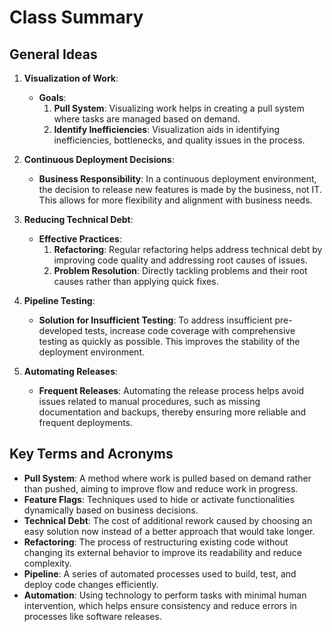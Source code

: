 # Class Summary

## General Ideas

1. **Visualization of Work**: 
   - **Goals**:
     1. **Pull System**: Visualizing work helps in creating a pull system where tasks are managed based on demand.
     2. **Identify Inefficiencies**: Visualization aids in identifying inefficiencies, bottlenecks, and quality issues in the process.

2. **Continuous Deployment Decisions**:
   - **Business Responsibility**: In a continuous deployment environment, the decision to release new features is made by the business, not IT. This allows for more flexibility and alignment with business needs.

3. **Reducing Technical Debt**:
   - **Effective Practices**:
     1. **Refactoring**: Regular refactoring helps address technical debt by improving code quality and addressing root causes of issues.
     2. **Problem Resolution**: Directly tackling problems and their root causes rather than applying quick fixes.

4. **Pipeline Testing**:
   - **Solution for Insufficient Testing**: To address insufficient pre-developed tests, increase code coverage with comprehensive testing as quickly as possible. This improves the stability of the deployment environment.

5. **Automating Releases**:
   - **Frequent Releases**: Automating the release process helps avoid issues related to manual procedures, such as missing documentation and backups, thereby ensuring more reliable and frequent deployments.

## Key Terms and Acronyms

- **Pull System**: A method where work is pulled based on demand rather than pushed, aiming to improve flow and reduce work in progress.
- **Feature Flags**: Techniques used to hide or activate functionalities dynamically based on business decisions.
- **Technical Debt**: The cost of additional rework caused by choosing an easy solution now instead of a better approach that would take longer.
- **Refactoring**: The process of restructuring existing code without changing its external behavior to improve its readability and reduce complexity.
- **Pipeline**: A series of automated processes used to build, test, and deploy code changes efficiently.
- **Automation**: Using technology to perform tasks with minimal human intervention, which helps ensure consistency and reduce errors in processes like software releases.

